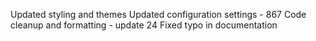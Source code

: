 
Updated styling and themes
Updated configuration settings - 867
Code cleanup and formatting - update 24
Fixed typo in documentation
